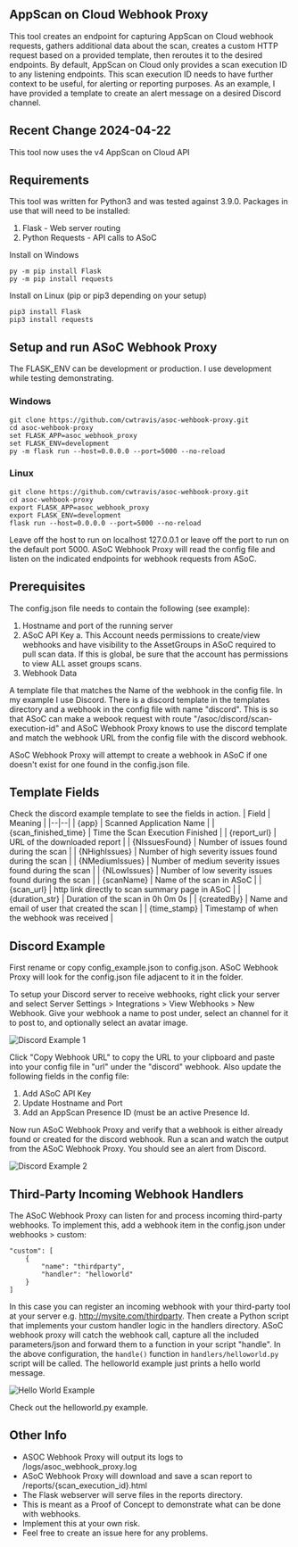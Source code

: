 

## AppScan on Cloud Webhook Proxy

This tool creates an endpoint for capturing AppScan on Cloud webhook requests, gathers additional data about the scan, creates a custom HTTP request based on a provided template, then reroutes it to the desired endpoints. By default, AppScan on Cloud only provides a scan execution ID to any listening endpoints. This scan execution ID needs to have further context to be useful, for alerting or reporting purposes. As an example, I have provided a template to create an alert message on a desired Discord channel. 

## Recent Change 2024-04-22

This tool now uses the v4 AppScan on Cloud API

## Requirements

This tool was written for Python3 and was tested against 3.9.0. 
Packages in use that will need to be installed:
1. Flask - Web server routing
2. Python Requests - API calls to ASoC

Install on Windows
```
py -m pip install Flask
py -m pip install requests
```
Install on Linux (pip or pip3 depending on your setup)
```
pip3 install Flask
pip3 install requests
```

## Setup and run ASoC Webhook Proxy

The FLASK_ENV can be development or production. I use development while testing demonstrating.

### Windows

```
git clone https://github.com/cwtravis/asoc-wehbook-proxy.git
cd asoc-wehbook-proxy
set FLASK_APP=asoc_webhook_proxy
set FLASK_ENV=development
py -m flask run --host=0.0.0.0 --port=5000 --no-reload
```

### Linux
```
git clone https://github.com/cwtravis/asoc-wehbook-proxy.git
cd asoc-wehbook-proxy
export FLASK_APP=asoc_webhook_proxy
export FLASK_ENV=development
flask run --host=0.0.0.0 --port=5000 --no-reload
```
Leave off the host to run on localhost 127.0.0.1 or leave off the port to run on the default port 5000. ASoC Webhook Proxy will read the config file and listen on the indicated endpoints for webhook requests from ASoC. 

## Prerequisites

The config.json file needs to contain the following (see example):
1. Hostname and port of the running server
2. ASoC API Key
	a. This Account needs permissions to create/view webhooks and have visibility to the AssetGroups in ASoC required to pull scan data. If this is global, be sure that the account has permissions to view ALL asset groups scans.
3. Webhook Data

A template file that matches the Name of the webhook in the config file. In my example I use Discord. There is a discord template in the templates directory and a webhook in the config file with name "discord". This is so that ASoC can make a webook request with route "/asoc/discord/scan-execution-id" and ASoC Webhook Proxy knows to use the discord template and match the webhook URL from the config file with the discord webhook.

ASoC Webhook Proxy will attempt to create a webhook in ASoC if one doesn't exist for one found in the config.json file.

## Template Fields
Check the discord example template to see the fields in action. 
| Field | Meaning |
|--|--|
| {app} | Scanned Application Name |
| {scan_finished_time} | Time the Scan Execution Finished |
| {report_url} | URL of the downloaded report |
| {NIssuesFound} | Number of issues found during the scan |
| {NHighIssues} | Number of high severity issues found during the scan |
| {NMediumIssues} | Number of medium severity issues found during the scan |
| {NLowIssues} | Number of low severity issues found during the scan |
| {scanName} | Name of the scan in ASoC |
| {scan_url} | http link directly to scan summary page in ASoC |
| {duration_str} | Duration of the scan in 0h 0m 0s |
| {createdBy} | Name and email of user that created the scan |
| {time_stamp} | Timestamp of when the webhook was received |

## Discord Example

First rename or copy config_example.json to config.json. ASoC Webhook Proxy will look for the config.json file adjacent to it in the folder.

To setup your Discord server to receive webhooks, right click your server and select Server Settings > Integrations > View Webhooks > New Webhook. Give your webhook a name to post under, select an channel for it to post to, and optionally select an avatar image. 

![Discord Example 1](http://chillaspect.com/images/asoc_whp2.png)

Click "Copy Webhook URL" to copy the URL to your clipboard and paste into your config file in "url" under the "discord" webhook. Also update the following fields in the config file:
1. Add ASoC API Key
2. Update Hostname and Port
3. Add an AppScan Presence ID (must be an active Presence Id. 

Now run ASoC Webhook Proxy and verify that a webhook is either already found or created for the discord webhook. Run a scan and watch the output from the ASoC Webhook Proxy. You should see an alert from Discord.

![Discord Example 2](http://chillaspect.com/images/asoc_whp1.png)

## Third-Party Incoming Webhook Handlers
The ASoC Webhook Proxy can listen for and process incoming third-party webhooks. To implement this, add a webhook item in the config.json under webhooks > custom:

```
"custom": [
	{
		"name": "thirdparty",
		"handler": "helloworld"
	}
]
```
In this case you can register an incoming webhook with your third-party tool at your server e.g. http://mysite.com/thirdparty. Then create a Python script that implements your custom handler logic in the handlers directory. ASoC webhook proxy will catch the webhook call, capture all the included parameters/json and forward them to a function in your script "handle". In the above configuration, the `handle()` function in `handlers/helloworld.py` script will be called.  The helloworld example just prints a hello world message.

![Hello World Example](http://chillaspect.com/images/awp3.png)

Check out the helloworld.py example.

## Other Info

 - ASOC Webhook Proxy will output its logs to /logs/asoc_webhook_proxy.log
 - ASoC Webhook Proxy will download and save a scan report to /reports/{scan_execution_id}.html
 - The Flask webserver will serve files in the reports directory.
 - This is meant as a Proof of Concept to demonstrate what can be done with webhooks.
 - Implement this at your own risk.
 - Feel free to create an issue here for any problems.
